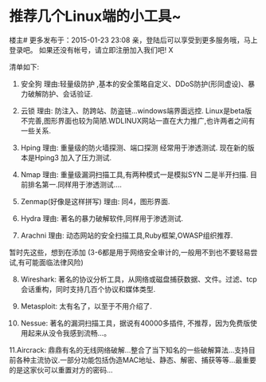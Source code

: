 # 推荐几个Linux端的小工具~ 
楼主#
更多发布于：2015-01-23 23:08
亲，登陆后可以享受到更多服务哦，马上登录吧。 如果还没有帐号，请立即注册加入我们吧! X

清单如下: 

1. 安全狗 理由:轻量级防护 ,基本的安全策略自定义、DDoS防护(形同虚设)、暴力破解防护、会话验证. 


2. 云锁     理由: 防注入、防跨站、防盗链...windows端界面远控. Linux是beta版 不完善,图形界面也较为简陋.WDLINUX网站一直在大力推广,也许两者之间有一些关系. 


3. Hping   理由: 重量级的防火墙探测、端口探测 经常用于渗透测试. 现在新的版本是Hping3 加入了压力测试. 


4. Nmap   理由: 重量级漏洞扫描工具,有两种模式一是模拟SYN 二是半开扫描. 目前排名第一.同样用于渗透测试.... 


5. Zenmap(好像是这样拼写) 理由: 同4，图形界面. 


6. Hydra 理由: 著名的暴力破解软件,同样用于渗透测试. 


7. Arachni 理由: 动态网站的安全扫描工具,Ruby框架,OWASP组织推荐. 

暂时先这些，想到在添加 (3-6都是用于网络安全审计的,一般用不到也不要轻易尝试,有可能面临法律风险) 



8. Wireshark: 著名的协议分析工具，从网络或磁盘捕获数据、文件。过滤、tcp会话重构，同时支持几百个协议和媒体类型.


9. Metasploit: 太有名了，以至于不用介绍了. 


10. Nessue: 著名的漏洞扫描工具，据说有40000多插件, 不推荐，因为免费版使用起来从没令我感到流畅...。 


11.Aircrack: 鼎鼎有名的无线网络破解...整合了当下知名的一些破解算法...支持目前各种主流协议.一部分功能包括伪造MAC地址、静态、解密、捕获等等...最重要的是这家伙可以重置对方的密码...
